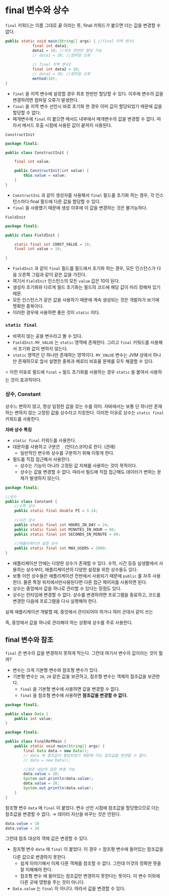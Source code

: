 # final 변수와 상수

`final` 키워드는 이름 그대로 끝 이라는 뜻, final 키워드가 붙으면 더는 값을 변경할 수 없다.

```java
public static void main(String[] args) { //final 지역 변수1
			final int data1;
			data1 = 10; //최초 한번만 할당 가능 
			// data1 = 20; //컴파일 오류
			
			// final 지역 변수2
			final int data2 = 10; 
			// data2 = 20; //컴파일 오류
			method(10);
}

```

- `final` 을 지역 변수에 설정할 경우 최초 한번만 할당할 수 있다. 이후에 변수의 값을 변경하려면 컴파일 오류가 발생한다.
- `final` 을 지역 변수 선언시 바로 초기화 한 경우 이미 값이 할당되었기 때문에 값을 할당할 수 없다.
- 매개변수에 `final` 이 붙으면 메서드 내부에서 매개변수의 값을 변경할 수 없다. 따라서 메서드 호출 시점에 사용된 값이 끝까지 사용된다.

`ConstructInit`

```java
package final1;

public class ConstructInit {

    final int value;

    public ConstructInit(int value) {
        this.value = value;
    }
}
```

- `ConstructIni` 과 같이 생성자를 사용해서 `final` 필드를 초기화 하는 경우, 각 인스턴스마다 final 필드에 다른 값을 할당할 수 있다.
- `final` 을 사용했기 때문에 생성 이후에 이 값을 변경하는 것은 불가능하다.

`FieldInit`

```java
package final1;

public class FieldInit {

    static final int CONST_VALUE = 10;
    final int value = 10;

}
```

- `FieldInit` 과 같이 `final` 필드를 필드에서 초기화 하는 경우,  모든 인스턴스가 다음 오른쪽 그림과 같이 같은 값을 가진다.
- 여기서 `FieldInit` 인스턴스의 모든 `value` 값은 10이 된다.
- 생성자 초기화와 다르게 필드 초기화는 필드의 코드에  해당 값이 미리 정해져 있기 때문.
- 모든 인스턴스가 같은  값을 사용하기 때문에 계속 생성되는 것은 개발자가 보기에 명확한 중복이다.
- 이러한 경우에 사용하면 좋은 것이 `static` 이다.

### **`static final`**

- 바뀌지 않는 공용 변수라고 볼 수 있다.
- `FieldInit.MY_VALUE` 는 `static` 영역에 존재한다. 그리고 `final` 키워드를 사용해서 초기화 값이 변하지 않는다.
- `static` 영역은 단 하나만 존재하는 영역이다. `MY_VALUE` 변수는 JVM 상에서 하나만 존재하므로 앞서 설명한 중복과 메로리 비효율 문제를 모두 해결할 수 있다.

⭐️ 이런 이유로 필드에 `final` + 필드 초기화를 사용하는 경우 `static` 을 붙여서 사용하는 것이 효과적이다.

### 상수, Constant

상수느 변하지 않고, 항상 일정한 값을 갖는 수를 의미. 자바에서는 보통 단 하나만 존재하는 변하지 않는 고정된 값을 상수라고 지칭한다. 이러한 이유로 상수는 `static final` 키워드를 사용한다.

**자바 상수 특징**

- `static final` 키워드를 사용한다.
- 대문자를 사용하고 구분은 `_` (언더스코어)로 한다. (관례)
    - 일반적인 변수와 상수를 구분하기 위해 이렇게 한다.
- 필드를 직접 접근해서 사용한다.
    - 상수는 기능이 아니라 고정된 값 자체를 사용하는 것이 목적이다.
    - 상수는 값을 변경할 수 없다. 따라서 필드에 직접 접근해도 데이터가 변하는 문제가 발생하지 않는다.

```java
package final1;

//상수
public class Constant {
    //수학 상수
    public static final double PI = 3.14;
    
    //시간 상수
    public static final int HOURS_IN_DAY = 24;
    public static final int MINUTES_IN_HOUR = 60;
    public static final int SECONDS_IN_MINUTE = 60;
    
    //애플리케이션 설정 상수
    public static final int MAX_USERS = 2000;
}
```

- 애플리케이션 안에는 다양한 상수가 존재할 수 있다. 수학, 시간 등등 실생활에서 사용하는 상수부터, 애플리케이션의 다양한 설정을 위한 상수들도 있다.
- 보통 이런 상수들은 애플리케이션 전반에서 사용되기 때문에 `public` 를 자주 사용한다. 물론 특정 위치에서만사용된다면 다른 접근 제어자를 사용하면 된다.
- 상수는 중앙에서 값을 하나로 관리할 수 있다는 장점도 있다.
- 상수는 런타임에 변경할 수 없다. 상수를 변경하려면 프로그램을 종료하고, 코드를 변경한 다음에 프로그램을 다시 실행해야 한다.

실제 애플리케이션 개발할 때, 중앙에서 관리되어야 하거나 여러 군데서 같이 쓰는

즉, 중앙에서 값을 하나로 관리해야 하는 상황에 상수를 주로 사용한다.

## final  변수와 참조

`final` 은 변수의 값을 변경하지 못하게 막는다. 그런데 여기서 변수의 값이라는 것이 뭘까?

- 변수는 크게 기본형 변수와 참조형 변수가 있다.
- 기본형 변수는 `10`, `20` 같은 값을 보관하고, 참조형 변수는 객체의 참조값을 보관한다.
    - `final` 을 기본형 변수에 사용하면 값을 변경할 수 없다.
    - `final` 을 참조형 변수에 사용하면 **참조값을 변경할 수 없다.**

```java
package final1;

public class Data {
    public int value;
}
```

```java
package final1;

public class FinalRefMain {
    public static void main(String[] args) {
        final Data data = new Data();
        // data 에 참조값이 할당되었기 때문에 더는 참조값을 변경할 수 없다.
        // data = new Data();

        //참조 대상의 값은 변경 가능
        data.value = 10;
        System.out.println(data.value);
        data.value = 20;
        System.out.println(data.value);
    }
}
```

참조형 변수 `data` 에 `final` 이 붙었다. 변수 선언 시점에 참조값을 할당했으므로 더는 참조값을 변경할 수 없다. → 데이터 자신을 바꾸는 것은 안된다.

```java
data.value = 10
data.value = 20
```

그런데 참조 대상의 객체 값은 변경할 수 있다.

- 참조형 변수 `data` 에 `final` 이 붙었다. 이 경우 ⭐️ 참조형 변수에 들어있는 참조값을 다른 값으로 변경하지 못한다.
    - 쉽게 이야기해서 이제 다른 객체를 참조할 수 없다. 그런데 이것의 정확한 뜻을 잘 이해해야 한다.
    - 참조형 변수 에 들어있는 참조값만 변경하지 못한다는 뜻이다. 이 변수 이외에 다른 곳에 영향을 주는 것이 아니다.
- `Data.value` 는 `final` 이 아니다. 따라서 값을 변경할 수 있다.